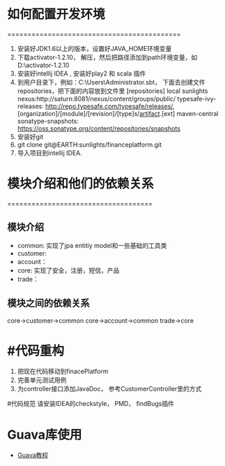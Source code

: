 # 如何配置开发环境
===========================================
1. 安装好JDK1.6以上的版本，设置好JAVA_HOME环境变量
2. 下载activator-1.2.10， 解压，然后把路径添加到path环境变量，如D:\activator-1.2.10
3. 安装好intellij IDEA , 安装好play2 和 scala 插件
4. 到用户目录下，例如：C:\Users\Administrator\.sbt， 下面去创建文件repositories，把下面的内容放到文件里
  [repositories]
    local
    sunlights nexus:http://saturn:8081/nexus/content/groups/public/
    typesafe-ivy-releases: http://repo.typesafe.com/typesafe/releases/, [organization]/[module]/[revision]/[type]s/[artifact](-[classifier]).[ext]
    maven-central
    sonatype-snapshots: https://oss.sonatype.org/content/repositories/snapshots
5. 安装好git
6. git clone git@EARTH:sunlights/financeplatform.git
7. 导入项目到intellij IDEA.

# 模块介绍和他们的依赖关系
====================================
## 模块介绍
* common: 实现了jpa entitiy model和一些基础的工具类
* customer:
* account：
* core: 实现了安全，注册，短信，产品
* trade：

## 模块之间的依赖关系
core->customer->common
core->account->common
trade->core

#代码重构
========================================
1. 把现在代码移动到finacePlatform
2. 完善单元测试用例
3. 为controller接口添加JavaDoc， 参考CustomerController里的方式


#代码规范
请安装IDEA的checkstyle， PMD， findBugs插件

# Guava库使用
* [Guava教程](http://outofmemory.cn/java/guava/)










